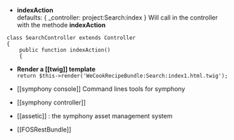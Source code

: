 * **indexAction**   
   defaults: { _controller: project:Search:index }
Will call in the controller with the methode **indexAction**

````
class SearchController extends Controller
{
    public function indexAction()
    {
````

* **Render a [[twig]] template**   
`return $this->render('WeCookRecipeBundle:Search:index1.html.twig');`


* [[symphony console]] Command lines tools for symphony
* [[symphony controller]] 
* [[assetic]] : the symphony asset management system
* [[FOSRestBundle]]